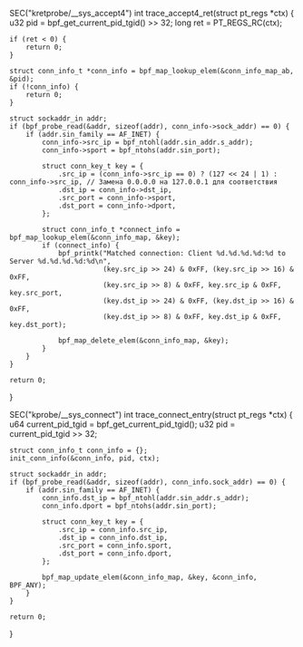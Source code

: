 SEC("kretprobe/__sys_accept4")
int trace_accept4_ret(struct pt_regs *ctx) {
    u32 pid = bpf_get_current_pid_tgid() >> 32;
    long ret = PT_REGS_RC(ctx);

    if (ret < 0) {
        return 0;
    }

    struct conn_info_t *conn_info = bpf_map_lookup_elem(&conn_info_map_ab, &pid);
    if (!conn_info) {
        return 0;
    }

    struct sockaddr_in addr;
    if (bpf_probe_read(&addr, sizeof(addr), conn_info->sock_addr) == 0) {
        if (addr.sin_family == AF_INET) {
            conn_info->src_ip = bpf_ntohl(addr.sin_addr.s_addr);
            conn_info->sport = bpf_ntohs(addr.sin_port);

            struct conn_key_t key = {
                .src_ip = (conn_info->src_ip == 0) ? (127 << 24 | 1) : conn_info->src_ip, // Замена 0.0.0.0 на 127.0.0.1 для соответствия
                .dst_ip = conn_info->dst_ip,
                .src_port = conn_info->sport,
                .dst_port = conn_info->dport,
            };

            struct conn_info_t *connect_info = bpf_map_lookup_elem(&conn_info_map, &key);
            if (connect_info) {
                bpf_printk("Matched connection: Client %d.%d.%d.%d:%d to Server %d.%d.%d.%d:%d\n",
                           (key.src_ip >> 24) & 0xFF, (key.src_ip >> 16) & 0xFF,
                           (key.src_ip >> 8) & 0xFF, key.src_ip & 0xFF, key.src_port,
                           (key.dst_ip >> 24) & 0xFF, (key.dst_ip >> 16) & 0xFF,
                           (key.dst_ip >> 8) & 0xFF, key.dst_ip & 0xFF, key.dst_port);

                bpf_map_delete_elem(&conn_info_map, &key);
            }
        }
    }

    return 0;
}

SEC("kprobe/__sys_connect")
int trace_connect_entry(struct pt_regs *ctx) {
    u64 current_pid_tgid = bpf_get_current_pid_tgid();
    u32 pid = current_pid_tgid >> 32;

    struct conn_info_t conn_info = {};
    init_conn_info(&conn_info, pid, ctx);

    struct sockaddr_in addr;
    if (bpf_probe_read(&addr, sizeof(addr), conn_info.sock_addr) == 0) {
        if (addr.sin_family == AF_INET) {
            conn_info.dst_ip = bpf_ntohl(addr.sin_addr.s_addr);
            conn_info.dport = bpf_ntohs(addr.sin_port);

            struct conn_key_t key = {
                .src_ip = conn_info.src_ip,
                .dst_ip = conn_info.dst_ip,
                .src_port = conn_info.sport,
                .dst_port = conn_info.dport,
            };

            bpf_map_update_elem(&conn_info_map, &key, &conn_info, BPF_ANY);
        }
    }

    return 0;
}
